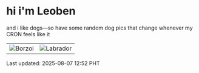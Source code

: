 # hi i'm Leoben

and i like dogs—so have some random dog pics that change whenever my CRON feels like it

|  |  |
|--------|----------|
| ![Borzoi](https://random-dog-vercel.vercel.app/api/random-borzoi?v=1754542320) | ![Labrador](https://random-dog-vercel.vercel.app/api/random-labrador?v=1754542320) |

Last updated: 2025-08-07 12:52 PHT
